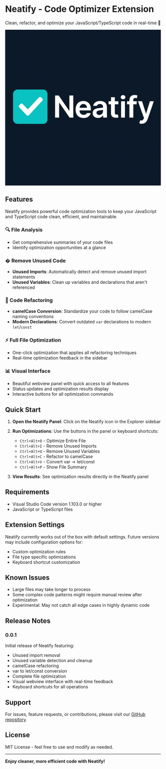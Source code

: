 # Neatify - Code Optimizer Extension

Clean, refactor, and optimize your JavaScript/TypeScript code in real-time 🚀

![Neatify Logo](images/icon.png)

## Features

Neatify provides powerful code optimization tools to keep your JavaScript and TypeScript code clean, efficient, and maintainable.

### 🔍 File Analysis

- Get comprehensive summaries of your code files
- Identify optimization opportunities at a glance

### � Remove Unused Code

- **Unused Imports**: Automatically detect and remove unused import statements
- **Unused Variables**: Clean up variables and declarations that aren't referenced

### 🔄 Code Refactoring

- **camelCase Conversion**: Standardize your code to follow camelCase naming conventions
- **Modern Declarations**: Convert outdated `var` declarations to modern `let`/`const`

### ⚡ Full File Optimization

- One-click optimization that applies all refactoring techniques
- Real-time optimization feedback in the sidebar

### 📊 Visual Interface

- Beautiful webview panel with quick access to all features
- Status updates and optimization results display
- Interactive buttons for all optimization commands

## Quick Start

1. **Open the Neatify Panel**: Click on the Neatify icon in the Explorer sidebar
2. **Run Optimizations**: Use the buttons in the panel or keyboard shortcuts:

   - `Ctrl+Alt+O` - Optimize Entire File
   - `Ctrl+Alt+I` - Remove Unused Imports
   - `Ctrl+Alt+U` - Remove Unused Variables
   - `Ctrl+Alt+C` - Refactor to camelCase
   - `Ctrl+Alt+V` - Convert var → let/const
   - `Ctrl+Alt+P` - Show File Summary

3. **View Results**: See optimization results directly in the Neatify panel

## Requirements

- Visual Studio Code version 1.103.0 or higher
- JavaScript or TypeScript files

## Extension Settings

Neatify currently works out of the box with default settings. Future versions may include configuration options for:

- Custom optimization rules
- File type specific optimizations
- Keyboard shortcut customization

## Known Issues

- Large files may take longer to process
- Some complex code patterns might require manual review after optimization
- Experimental: May not catch all edge cases in highly dynamic code

## Release Notes

### 0.0.1

Initial release of Neatify featuring:

- Unused import removal
- Unused variable detection and cleanup
- camelCase refactoring
- var to let/const conversion
- Complete file optimization
- Visual webview interface with real-time feedback
- Keyboard shortcuts for all operations

## Support

For issues, feature requests, or contributions, please visit our [GitHub repository](https://github.com/ManishGond/neatify-extension).

## License

MIT License - feel free to use and modify as needed.

---

**Enjoy cleaner, more efficient code with Neatify!**
